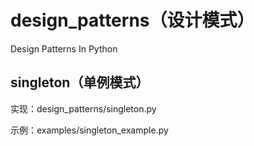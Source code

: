 # design_patterns（设计模式）
Design Patterns In Python

## singleton（单例模式）
实现：design_patterns/singleton.py

示例：examples/singleton_example.py
